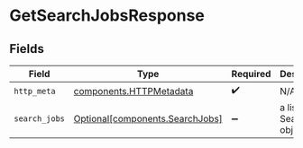 # GetSearchJobsResponse


## Fields

| Field                                                                    | Type                                                                     | Required                                                                 | Description                                                              |
| ------------------------------------------------------------------------ | ------------------------------------------------------------------------ | ------------------------------------------------------------------------ | ------------------------------------------------------------------------ |
| `http_meta`                                                              | [components.HTTPMetadata](../../models/components/httpmetadata.md)       | :heavy_check_mark:                                                       | N/A                                                                      |
| `search_jobs`                                                            | [Optional[components.SearchJobs]](../../models/components/searchjobs.md) | :heavy_minus_sign:                                                       | a list of SearchJob objects                                              |